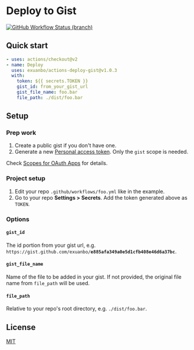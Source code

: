 # Deploy to Gist

[![GitHub Workflow Status (branch)](https://img.shields.io/github/workflow/status/exuanbo/actions-deploy-gist/test/main?event=push&label=test&logo=github&style=flat-square)](https://github.com/exuanbo/actions-deploy-gist/actions?query=workflow%3Atest)

## Quick start

```yml
- uses: actions/checkout@v2
- name: Deploy
  uses: exuanbo/actions-deploy-gist@v1.0.3
  with:
    token: ${{ secrets.TOKEN }}
    gist_id: from_your_gist_url
    gist_file_name: foo.bar
    file_path: ./dist/foo.bar
```

## Setup

### Prep work

1. Create a public gist if you don't have one.
1. Generate a new [Personal access token](https://github.com/settings/tokens/). Only the `gist` scope is needed.

Check [Scopes for OAuth Apps](https://docs.github.com/en/developers/apps/scopes-for-oauth-apps) for details.

### Project setup

1. Edit your repo `.github/workflows/foo.yml` like in the example.
1. Go to your repo **Settings > Secrets**. Add the token generated above as `TOKEN`.

### Options

#### `gist_id`

The id portion from your gist url, e.g. `https://gist.github.com/exuanbo/`**`e885afa349a0e5d1cfb408e46d6a37bc`**.

#### `gist_file_name`

Name of the file to be added in your gist. If not provided, the original file name from `file_path` will be used.

#### `file_path`

Relative to your repo's root directory, e.g. `./dist/foo.bar`.

## License

[MIT](https://github.com/exuanbo/actions-deploy-gist/blob/master/LICENSE)
